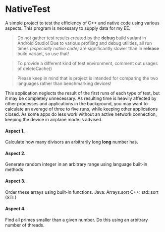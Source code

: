# NativeTest
A simple project to test the efficiency of C++ and native code using various aspects. 
This program is necessary to supply data for my EE.

> Do not gather test results created by the **debug** build variant in Android Studio!
> Due to various profiling and debug utilities, all run times *(especially native code)* are significantly slower
> than in **release** build variant, so use that!

> To provide a different kind of test environment, comment out usages of deleteCache()

> Please keep in mind that is project is intended for comparing the two languages rather than benchmarking devices!

This application neglects the result of the first runs of each type of test, but it may be completely unnecessary.
As resulting time is heavily affected by other processes and applications in the background, you may want to calculate an average of 
three to five runs, while keeping other applications closed. As some apps do less work without
an active network connection, keeping the device in airplane mode is advised.

#### Aspect 1.
Calculate how many divisors an arbitrarily long **long** number has.

#### Aspect 2.
Generate random integer in an arbitrary range using language built-in methods

#### Aspect 3.
Order these arrays using built-in functions.
Java:   Arrays.sort
C++:    std::sort (STL)

#### Aspect 4.
Find all primes smaller than a given number.
Do this using an arbitrary number of threads.


